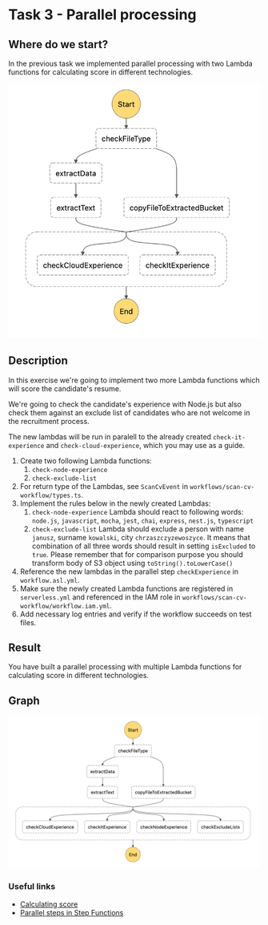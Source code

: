 # Task 3 - Parallel processing

## Where do we start?
In the previous task we implemented parallel processing with two Lambda functions for
calculating score in different technologies.

<img src="../data/task-3-a-result.png"/>

## Description
In this exercise we're going to implement two more Lambda functions which will score the candidate's resume. 

We're going to check the candidate's experience with Node.js but also check them against an exclude list of candidates who are not welcome in the recruitment process.

The new lambdas will be run in paralell to the already created `check-it-experience` and `check-cloud-experience`, which you may use as a guide.

1. Create two following Lambda functions:
   1. `check-node-experience`
   2. `check-exclude-list`
2. For return type of the Lambdas, see `ScanCvEvent` in `workflows/scan-cv-workflow/types.ts`.
3. Implement the rules below in the newly created Lambdas:
   1. `check-node-experience` Lambda should react to following words: `node.js`, `javascript`, `mocha`, `jest`, `chai`, `express`, `nest.js`, `typescript`
   2. `check-exclude-list` Lambda should exclude a person with name `janusz`, surname `kowalski`, city `chrzaszczyzewoszyce`.
   It means that combination of all three words should result in setting `isExcluded` to `true`.
   Please remember that for comparison purpose you should transform body of S3 object using `toString().toLowerCase()`
4. Reference the new lambdas in the parallel step `checkExperience` in `workflow.asl.yml`.
5. Make sure the newly created Lambda functions are registered in `serverless.yml` and referenced in the IAM role in `workflows/scan-cv-workflow/workflow.iam.yml`.
6. Add necessary log entries and verify if the workflow succeeds on test files.

## Result
You have built a parallel processing with multiple Lambda functions for
calculating score in different technologies.

## Graph
<img src="../data/task-3-result.png"/>

### Useful links
- [Calculating score](../workflows/scan-cv-workflow/utils.ts)
- [Parallel steps in Step Functions](https://docs.aws.amazon.com/step-functions/latest/dg/amazon-states-language-parallel-state.html)
